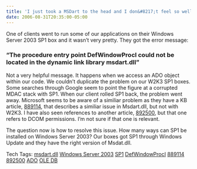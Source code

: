 ```yaml
---
title: 'I just took a MSDart to the head and I don&#8217;t feel so well right now.'
date: 2006-08-31T20:35:00-05:00
---
```

One of clients went to run some of our applications on their Windows Server 2003 SP1 box and it wasn&#8217;t very pretty. They got the error message: 

### &#8220;The procedure entry point DefWindowProcI could not be located in the dynamic link library msdart.dll&#8221;

Not a very helpful message. It happens when we access an ADO object within our code. We couldn&#8217;t duplicate the problem on our W2K3 SP1 boxes. Some searches through Google seem to point the figure at a corrupted MDAC stack with SP1. When our client rolled SP1 back, the problem went away. Microsoft seems to be aware of a similiar problem as they have a KB article, [889114](http://support.microsoft.com/default.aspx?scid=kb;en-us;889114), that describes a similiar issue in Msdart.dll, but not with W2K3. I have also seen references to another article, [892500](http://support.microsoft.com/default.aspx?scid=kb;en-us;892500), but that one refers to DCOM permissions. I&#8217;m not sure if that one is relevant.

The question now is how to resolve this issue. How many ways can SP1 be installed on Windows Server 2003? Our boxes got SP1 through Windows Update and they have the right version of Msdat.dll.

<div>
  Tech Tags: <a href="http://technorati.com/tag/msdart.dll" rel="tag">msdart.dll</a> <a href="http://technorati.com/tag/Windows+Server+2003" rel="tag">Windows Server 2003</a> <a href="http://technorati.com/tag/SP1" rel="tag">SP1</a> <a href="http://technorati.com/tag/DefWindowProcI" rel="tag">DefWindowProcI</a> <a href="http://technorati.com/tag/889114" rel="tag">889114</a> <a href="http://technorati.com/tag/892500" rel="tag">892500</a> <a href="http://technorati.com/tag/ADO" rel="tag">ADO</a> <a href="http://technorati.com/tag/OLE+DB" rel="tag">OLE DB</a>
</div>
